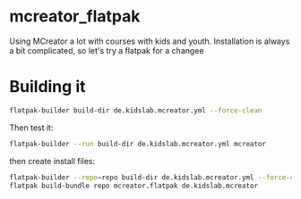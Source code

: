 # mcreator_flatpak

Using MCreator a lot with courses with kids and youth. Installation is always a bit complicated, so let's try a flatpak for a changee


# Building it

```bash
flatpak-builder build-dir de.kidslab.mcreator.yml --force-clean
```

Then test it: 

```bash
flatpak-builder --run build-dir de.kidslab.mcreator.yml mcreator 
```


then  create install files:
```bash
flatpak-builder --repo=repo build-dir de.kidslab.mcreator.yml --force-clean
flatpak build-bundle repo mcreator.flatpak de.kidslab.mcreator
```

